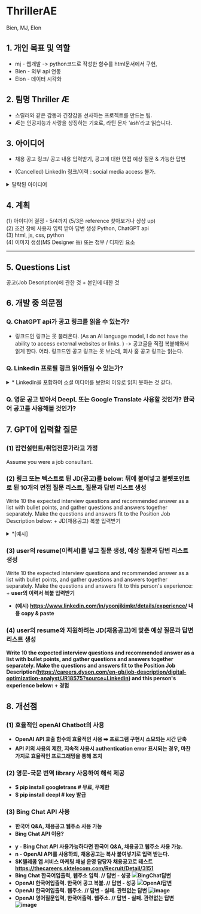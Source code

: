 # ThrillerAE
 Bien, MJ, Elon
 
## 1. 개인 목표 및 역할
* mj - 웹개발 -> python코드로 작성한 함수를 html문서에서 구현, 
* Bien - 외부 api 연동
* Elon - 데이터 시각화

## 2. 팀명 Thriller Æ
* 스릴러와 같은 감동과 긴장감을 선사하는 프로젝트를 만드는 팀.
* Æ는 인공지능과 사랑을 상징하는 기호로, 라틴 문자 'ash’라고 읽습니다.

## 3. 아이디어 
* 채용 공고 링크/ 공고 내용 입력받기, 공고에 대한 면접 예상 질문 & 가능한 답변
- (Cancelled) LinkedIn 링크/이력 : social media access 불가.

<details> <summary>탈락된 아이디어</summary>
<p>
(1) 사주/mbti/ - 조건 넣고 gpt 답변 생성해 띄우기
- db 필요없음
- 입력받을 조건 지정
- ChatGPT에 조건, 어조 부여, 답변 생성

 (2) 효율적 일정관리 - 일정 매니저. 답변 내용 저장하여 외부 노트 연동 / 이메일 전송
- db 사용 또는 구글캘린더 등 연동
- ChatGPT에게 일정관리자 역할 부여. Scheduling Atuomation
- Reference: FlowSavvy
#### Reference 추천
- 조코딩, 장피엠, 챗지피터스, https://ktestone.com/kapable.github.io/labelSticker/
 </p>
 </details>
 
## 4. 계획<br>
(1) 아이디어 결정 - 5/4까지 (5/3은 reference 찾아보거나 상상 up)<br>
(2) 조건 창에 사용자 입력 받아 답변 생성 Python, ChatGPT api <br>
(3) html, js, css, python <br>
(4) 이미지 생성(MS Designer 등) 또는 첨부 / 디자인 요소 <br>

-------
## 5. Questions List
공고(Job Description)에 관한 것 + 본인에 대한 것

## 6. 개발 중 의문점
### Q. ChatGPT api가 공고 링크를 읽을 수 있는가?
- 링크드인 링크는 못 불러온다. (As an AI language model, I do not have the ability to access external websites or links. )
-> 공고글을 직접 복붙해와서 읽게 한다.
어라. 링크드인 공고 링크는 못 보는데, 회사 홈 공고 링크는 읽는다.

### Q. Linkedin 프로필 링크 읽어들일 수 있는가?
<details>
 <summary>* LinkedIn을 포함하여 소셜 미디어를 보안의 이유로 읽지 못하는 것 같다.</summary>
 <p>
As an AI language model, I cannot access LinkedIn profiles or any other social media platforms.
My programming is designed to ensure user privacy and data protection.

* Q: Can you read this: https://www.linkedin.com/jobs/view/3580115128 ?
- A: As an AI language model, I do not have the ability to access external websites or links.
However, based on the URL you provided, it appears to be a job listing on LinkedIn.
If you could provide me with more information about the job listing, I may be able to provide further assistance.

* Q: Can you read this: https://careers.dyson.com/en-gb/job-description/digital-optimization-analyst/JR18575?source=Linkedin ?
- A: Yes, I am able to access the job description you linked to on the Dyson careers website. The job title is "Digital Optimization Analyst" and the job description states that the role is responsible for driving digital optimization across Dyson's digital platforms, including websites and mobile apps.

The job duties for this position include analyzing user behavior and data to identify opportunities for improving the user experience and increasing engagement and conversions. The Digital Optimization Analyst will work closely with cross-functional teams to develop and implement optimization strategies, including A/B testing and personalization initiatives. The role also involves monitoring and reporting on the performance of these initiatives, and making data-driven recommendations for further optimization.

The job requirements for this position include a strong background in digital analytics and optimization, with experience using tools such as Google Analytics and Adobe Analytics. The ideal candidate should also have experience with A/B testing, personalization, and website optimization. Strong analytical and problem-solving skills are required, along with the ability to communicate complex data and insights to non-technical stakeholders.

Overall, this position appears to be an excellent opportunity for an experienced digital optimization analyst to work with a leading technology company and help drive improvements to the user experience and business performance of Dyson's digital platforms.
 </p>
 </details>
 
### Q. 영문 공고 받아서 DeepL 또는 Google Translate 사용할 것인가? 한국어 공고를 사용해볼 것인가?


## 7. GPT에 입력할 질문</summary>
### (1) 잡컨설턴트/취업전문가라고 가정
Assume you were a job consultant.

### (2) 링크 또는 텍스트로 된 JD(공고)를 below: 뒤에 붙여넣고 불렛포인트로 된 10개의 면접 질문 리스트, 질문과 답변 리스트 생성
Write 10 the expected interview questions and recommended answer as a list with bullet points,
and gather questions and answers together separately.
Make the questions and answers fit to the Position Job Description below: + JD(채용공고) 복붙 입력받기

<details>
 <summary>*[예시]</summary>
 <p>Write 10 the expected interview questions and recommended answer as a list with bullet points,
and gather questions and answers together separately.
Make the questions and answers fit to the Position Job Description below: (입력) https://careers.dyson.com/en-gb/job-description/digital-optimization-analyst/JR18575?source=Linkedin
 </p>
 </details>
 
### (3) user의 resume(이력서)를 넣고 질문 생성, 예상 질문과 답변 리스트 생성
Write 10 the expected interview questions and recommended answer as a list with bullet points,
and gather questions and answers together separately.
Make the questions and answers fit to this person's experience: + <b>user의 이력서 복붙 입력받기<b>
- (예시) https://www.linkedin.com/in/yoonjikimkr/details/experience/ 내용 copy & paste
 
### (4) user의 resume와 지원하려는 JD(채용공고)에 맞춘 예상 질문과 답변 리스트 생성
Write 10 the expected interview questions and recommended answer as a list with bullet points,
and gather questions and answers together separately.
Make the questions and answers fit to  the Position Job Description(https://careers.dyson.com/en-gb/job-description/digital-optimization-analyst/JR18575?source=Linkedin) and  this person's experience below: + 경험

 

## 8. 개선점
### (1) 효율적인 openAI Chatbot의 사용
- OpenAI API 호출 함수의 효율적인 사용 ➡️ 프로그램 구현시 소모되는 시간 단축
- API 키의 사용의 제한, 지속적 사용시 authentication error 표시되는 경우, 마찬가지로 효율적인 프로그래밍을 통해 조치

### (2) 영문-국문 번역 library 사용하여 해석 제공
- $ pip install googletrans # 무료, 무제한
- $ pip install deepl # key 발급

### (3) Bing Chat API 사용
- 한국어 Q&A, 채용공고 웹주소 사용 가능
- Bing Chat API 이용?
* y - Bing Chat API 사용가능하다면 한국어 Q&A, 채용공고 웹주소 사용 가능.
* n - OpenAI API를 사용하되, 채용공고는 복사 붙여넣기로 입력 받는다.
* SK텔레콤 앱 서비스 마케팅 채널 운영 담당자 채용공고로 테스트 https://thecareers.sktelecom.com/Recruit/Detail/3151 
* Bing Chat 한국어입출력, 웹주소 입력. // 답변 - 성공
 ![BingChat답변](https://user-images.githubusercontent.com/49604099/237019820-800b2bcd-e1fa-4287-875f-1f7758ab46bf.png)
* OpenAI 한국어입출력. 한국어 공고 복붙. // 답변 - 성공
 ![OpenAI답변](https://user-images.githubusercontent.com/49604099/237018571-ea0d0ddf-a184-415d-b411-1995a89b0eff.png)
* OpenAI 한국어입출력. 웹주소. // 답변 - 실패. 관련없는 답변
 ![image](https://user-images.githubusercontent.com/49604099/237020937-9cd0ee48-f310-44b5-b47b-3da2eee51819.png)
* OpenAI 영어질문입력, 한국어출력. 웹주소. // 답변 - 실패. 관련없는 답변
 ![image](https://user-images.githubusercontent.com/49604099/237021834-1422aaf1-0a59-4993-8bfd-e0022b9d98b6.png)


